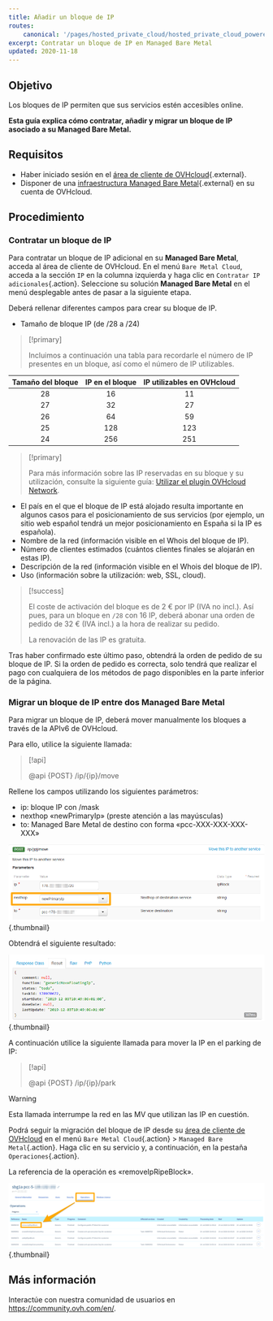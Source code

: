```yaml
---
title: Añadir un bloque de IP
routes:
    canonical: '/pages/hosted_private_cloud/hosted_private_cloud_powered_by_vmware/ajout_de_bloc_ip'
excerpt: Contratar un bloque de IP en Managed Bare Metal
updated: 2020-11-18
---
```



## Objetivo

Los bloques de IP permiten que sus servicios estén accesibles online.

**Esta guía explica cómo contratar, añadir y migrar un bloque de IP asociado a su Managed Bare Metal.**

## Requisitos

- Haber iniciado sesión en el [área de cliente de OVHcloud](https://ca.ovh.com/auth/?action=gotomanager&from=https://www.ovh.com/world/&ovhSubsidiary=ws){.external}.
- Disponer de una [infraestructura Managed Bare Metal](https://www.ovhcloud.com/es/managed-bare-metal/){.external} en su cuenta de OVHcloud.

## Procedimiento

### Contratar un bloque de IP

Para contratar un bloque de IP adicional en su **Managed Bare Metal**, acceda al área de cliente de OVHcloud. En el menú `Bare Metal Cloud`, acceda a la sección `IP` en la columna izquierda y haga clic en `Contratar IP adicionales`{.action}. Seleccione su solución **Managed Bare Metal** en el menú desplegable antes de pasar a la siguiente etapa.


Deberá rellenar diferentes campos para crear su bloque de IP.

- Tamaño de bloque IP (de /28 a /24)

> [!primary]
>
> Incluimos a continuación una tabla para recordarle el número de IP presentes en un bloque, así como el número de IP utilizables.
> 

|Tamaño del bloque|IP en el bloque|IP utilizables en OVHcloud|
|:---:|:---:|:---:|
|28|16|11|
|27|32|27|
|26|64|59|
|25|128|123|
|24|256|251|

> [!primary]
>
> Para más información sobre las IP reservadas en su bloque y su utilización, consulte la siguiente guía: [Utilizar el plugin OVHcloud Network](/pages/bare_metal_cloud/managed_bare_metal/plugin_ovh_network).
>

- El país en el que el bloque de IP está alojado resulta importante en algunos casos para el posicionamiento de sus servicios (por ejemplo, un sitio web español tendrá un mejor posicionamiento en España si la IP es española).
- Nombre de la red (información visible en el Whois del bloque de IP).
- Número de clientes estimados (cuántos clientes finales se alojarán en estas IP).
- Descripción de la red (información visible en el Whois del bloque de IP).
- Uso (información sobre la utilización: web, SSL, cloud).

> [!success]
>
> El coste de activación del bloque es de 2 € por IP (IVA no incl.). Así pues, para un bloque en `/28` con 16 IP, deberá abonar una orden de pedido de 32 € (IVA incl.) a la hora de realizar su pedido. 
>  
> La renovación de las IP es gratuita.
>

Tras haber confirmado este último paso, obtendrá la orden de pedido de su bloque de IP. Si la orden de pedido es correcta, solo tendrá que realizar el pago con cualquiera de los métodos de pago disponibles en la parte inferior de la página.

### Migrar un bloque de IP entre dos Managed Bare Metal

Para migrar un bloque de IP, deberá mover manualmente los bloques a través de la APIv6 de OVHcloud.

Para ello, utilice la siguiente llamada:

> [!api]
>
> @api {POST} /ip/{ip}/move
> 

Rellene los campos utilizando los siguientes parámetros:

- ip: bloque IP con /mask
- nexthop «newPrimaryIp» (preste atención a las mayúsculas)
- to: Managed Bare Metal de destino con forma «pcc-XXX-XXX-XXX-XXX»

![campo nexthop](images/move-api.png){.thumbnail}


Obtendrá el siguiente resultado:

![campo nexthop](images/api-result.png){.thumbnail}

A continuación utilice la siguiente llamada para mover la IP en el parking de IP:

> [!api]
>
> @api {POST} /ip/{ip}/park
> 

> [!warning]
>
> Esta llamada interrumpe la red en las MV que utilizan las IP en cuestión.
>

Podrá seguir la migración del bloque de IP desde su [área de cliente de OVHcloud](https://ca.ovh.com/auth/?action=gotomanager&from=https://www.ovh.com/world/&ovhSubsidiary=ws) en el menú `Bare Metal Cloud`{.action} > `Managed Bare Metal`{.action}. Haga clic en su servicio y, a continuación, en la pestaña `Operaciones`{.action}.

La referencia de la operación es «removeIpRipeBlock».

![operaciones manager](images/operations.png){.thumbnail}

## Más información

Interactúe con nuestra comunidad de usuarios en <https://community.ovh.com/en/>.
